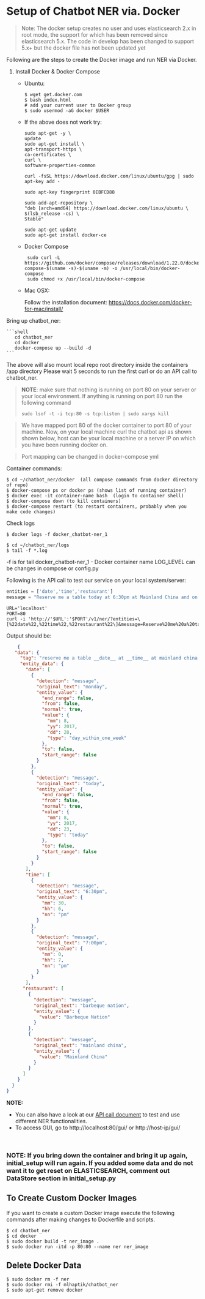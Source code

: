 # Setup of Chatbot NER via. Docker
> Note: The docker setup creates no user and uses elasticsearch 2.x in root mode,
> the support for which has been removed since elasticsearch 5.x.
> The code in develop has been changed to support 5.x+ but the docker file has not been updated yet

Following are the steps to create the Docker image and run NER via Docker.

1. Install Docker & Docker Compose

   - Ubuntu:

     ```shell
     $ wget get.docker.com
     $ bash index.html
     # add your current user to Docker group
     $ sudo usermod -aG docker $USER
     ```
   - If the above does not work try:
     ````shell
     sudo apt-get -y \
     update
     sudo apt-get install \
     apt-transport-https \
     ca-certificates \
     curl \
     software-properties-common
     
     curl -fsSL https://download.docker.com/linux/ubuntu/gpg | sudo apt-key add -
     
     sudo apt-key fingerprint 0EBFCD88
     
     sudo add-apt-repository \
     "deb [arch=amd64] https://download.docker.com/linux/ubuntu \
     $(lsb_release -cs) \
     Stable"
     
     sudo apt-get update
     sudo apt-get install docker-ce
     ````
    
   - Docker Compose
     ```shell
      sudo curl -L https://github.com/docker/compose/releases/download/1.22.0/docker-compose-$(uname -s)-$(uname -m) -o /usr/local/bin/docker-compose
      sudo chmod +x /usr/local/bin/docker-compose

     ``` 


   - Mac OSX:

     Follow the installation document: https://docs.docker.com/docker-for-mac/install/
     



Bring up chatbot_ner:
      
    ```shell
       cd chatbot_ner 
       cd docker
       docker-compose up --build -d 
    ```

The above will also mount local repo root directory inside the containers /app directory
Please wait 5 seconds to run the first curl or do an API call to chatbot_ner.
   > **NOTE**: make sure that nothing is running on port 80 on your server or your local environment. If anything is running on port 80 run the following command
   >
   > `sudo lsof -t -i tcp:80 -s tcp:listen | sudo xargs kill`
   
   > We have mapped port 80 of the docker container to  port 80 of your machine. Now, on your local machine curl the chatbot api as shown shown below, host can be your local machine or a server IP on which you have been running docker on.
   
   > Port mapping can be changed in docker-compose yml 

Container commands:

   ```shell
   $ cd ~/chatbot_ner/docker  (all compose commands from docker directory of repo)
   $ docker-compose ps or docker ps (shows list of running container)
   $ docker exec -it container-name bash  (login to container shell)
   $ docker-compose down (to kill containers)
   $ docker-compose restart (to restart containers, probably when you make code changes) 
   ```
   Check logs 
   ```shell
   $ docker logs -f docker_chatbot-ner_1
   ```
   ```shell
   $ cd ~/chatbot_ner/logs
   $ tail -f *.log
   ```
   
   ​-f is for tail
   docker_chatbot-ner_1 - Docker container name
   LOG_LEVEL can be changes in compose or config.py
   
   Following is the API call to test our service on your local system/server:

   ```python
   entities = ['date','time','restaurant']
   message = "Reserve me a table today at 6:30pm at Mainland China and on Monday at 7:00pm at Barbeque Nation" 
   ```

   ```shell
   URL='localhost'
   PORT=80
   curl -i 'http://'$URL':'$PORT'/v1/ner/?entities=\[%22date%22,%22time%22,%22restaurant%22\]&message=Reserve%20me%20a%20table%20today%20at%206:30pm%20at%20Mainland%20China%20and%20on%20Monday%20at%207:00pm%20at%20Barbeque%20Nation'
   ```

   Output should be:

   ```json
       {
      "data": {
        "tag": "reserve me a table __date__ at __time__ at mainland china and on __date__ at __time__ at barbeque nation",
        "entity_data": {
          "date": [
            {
              "detection": "message",
              "original_text": "monday",
              "entity_value": {
                "end_range": false,
                "from": false,
                "normal": true,
                "value": {
                  "mm": 8,
                  "yy": 2017,
                  "dd": 28,
                  "type": "day_within_one_week"
                },
                "to": false,
                "start_range": false
              }
            },
            {
              "detection": "message",
              "original_text": "today",
              "entity_value": {
                "end_range": false,
                "from": false,
                "normal": true,
                "value": {
                  "mm": 8,
                  "yy": 2017,
                  "dd": 23,
                  "type": "today"
                },
                "to": false,
                "start_range": false
              }
            }
          ],
          "time": [
            {
              "detection": "message",
              "original_text": "6:30pm",
              "entity_value": {
                "mm": 30,
                "hh": 6,
                "nn": "pm"
              }
            },
            {
              "detection": "message",
              "original_text": "7:00pm",
              "entity_value": {
                "mm": 0,
                "hh": 7,
                "nn": "pm"
              }
            }
          ],
         "restaurant": [
           {
             "detection": "message",
             "original_text": "barbeque nation",
             "entity_value": {
               "value": "Barbeque Nation"
             }
           },
           {
             "detection": "message",
             "original_text": "mainland china",
             "entity_value": {
               "value": "Mainland China"
             }
           }
         ]
       }
     }
   }
   ```

   **NOTE:**

   - You can also have a look at our [API call document](/docs/api_call.md) to test and use different NER functionalities.
   - To access GUI, go to http://localhost:80/gui/ or http://host-ip/gui/

   ​
### NOTE: If you bring down the container and bring it up again, initial_setup will run again. If you added some data and do not want it to get reset on ELASTICSEARCH, comment out DataStore section in initial_setup.py

## To Create Custom Docker Images

If you want to create a custom Docker image execute the following commands after making changes to Dockerfile and scripts.

```shell
$ cd chatbot_ner
$ cd docker
$ sudo docker build -t ner_image .
$ sudo docker run -itd -p 80:80 --name ner ner_image
```

## Delete Docker Data

```shell
$ sudo docker rm -f ner
$ sudo docker rmi -f mlhaptik/chatbot_ner
$ sudo apt-get remove docker
```

